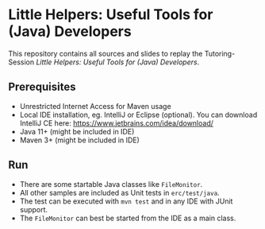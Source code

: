 # Little Helpers: Useful Tools for (Java) Developers

This repository contains all sources and slides to replay the Tutoring-Session *Little Helpers: Useful Tools for (Java) Developers*.

## Prerequisites

* Unrestricted Internet Access for Maven usage
* Local IDE installation, eg. IntelliJ or Eclipse (optional). You can download IntelliJ CE here: https://www.jetbrains.com/idea/download/
* Java 11+ (might be included in IDE)
* Maven 3+ (might be included in IDE)

## Run 

* There are some startable Java classes like `FileMonitor`.
* All other samples are included as Unit tests in `erc/test/java`.
* The test can be executed with `mvn test` and in any IDE with JUnit support.
* The `FileMonitor` can best be started from the IDE as a main class.